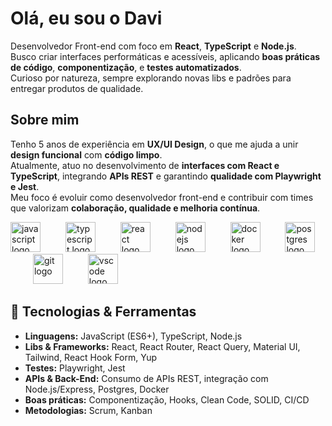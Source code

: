 <h1 align="left">Olá, eu sou o Davi</h1>

Desenvolvedor Front-end com foco em **React**, **TypeScript** e **Node.js**.  
Busco criar interfaces performáticas e acessíveis, aplicando **boas práticas de código**, **componentização**, e **testes automatizados**.  
Curioso por natureza, sempre explorando novas libs e padrões para entregar produtos de qualidade.

<h2 align="left">Sobre mim</h2>

Tenho 5 anos de experiência em **UX/UI Design**, o que me ajuda a unir **design funcional** com **código limpo**.  
Atualmente, atuo no desenvolvimento de **interfaces com React e TypeScript**, integrando **APIs REST** e garantindo **qualidade com Playwright e Jest**.  
Meu foco é evoluir como desenvolvedor front-end e contribuir com times que valorizam **colaboração, qualidade e melhoria contínua**.  

<div align="left">
  <img src="https://cdn.jsdelivr.net/gh/devicons/devicon/icons/javascript/javascript-original.svg" height="48" alt="javascript logo" />
  <img width="32" />
  <img src="https://cdn.jsdelivr.net/gh/devicons/devicon/icons/typescript/typescript-original.svg" height="48" alt="typescript logo" />
  <img width="32" />
  <img src="https://cdn.jsdelivr.net/gh/devicons/devicon/icons/react/react-original.svg" height="48" alt="react logo" />
  <img width="32" />
  <img src="https://cdn.jsdelivr.net/gh/devicons/devicon/icons/nodejs/nodejs-original.svg" height="48" alt="nodejs logo" />
  <img width="32" />
  <img src="https://cdn.jsdelivr.net/gh/devicons/devicon/icons/docker/docker-original.svg" height="48" alt="docker logo" />
  <img width="32" />
  <img src="https://cdn.jsdelivr.net/gh/devicons/devicon/icons/postgresql/postgresql-original.svg" height="48" alt="postgres logo" />
  <img width="32" />
  <img src="https://cdn.jsdelivr.net/gh/devicons/devicon/icons/git/git-original.svg" height="48" alt="git logo" />
  <img width="32" />
  <img src="https://cdn.jsdelivr.net/gh/devicons/devicon/icons/vscode/vscode-original.svg" height="48" alt="vscode logo" />
</div>

<h2 align="left">🚀 Tecnologias & Ferramentas</h2>

- **Linguagens:** JavaScript (ES6+), TypeScript, Node.js  
- **Libs & Frameworks:** React, React Router, React Query, Material UI, Tailwind, React Hook Form, Yup  
- **Testes:** Playwright, Jest  
- **APIs & Back-End:** Consumo de APIs REST, integração com Node.js/Express, Postgres, Docker  
- **Boas práticas:** Componentização, Hooks, Clean Code, SOLID, CI/CD  
- **Metodologias:** Scrum, Kanban  
